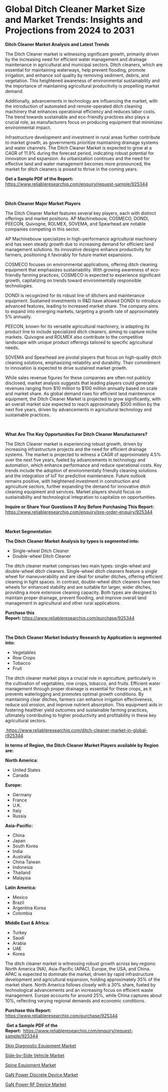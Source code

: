 <p><h1>Global Ditch Cleaner Market Size and Market Trends: Insights and Projections from 2024 to 2031</h1></p><p><strong>Ditch Cleaner Market Analysis and Latest Trends</strong></p>
<p><p>The Ditch Cleaner market is witnessing significant growth, primarily driven by the increasing need for efficient water management and drainage maintenance in agricultural and municipal sectors. Ditch cleaners, which are essential for maintaining waterways, help prevent flooding, promote irrigation, and enhance soil quality by removing sediment, debris, and vegetation. This heightened awareness of environmental sustainability and the importance of maintaining agricultural productivity is propelling market demand.</p><p>Additionally, advancements in technology are influencing the market, with the introduction of automated and remote-operated ditch cleaning machinery that enhances operational efficiency and reduces labor costs. The trend towards sustainable and eco-friendly practices also plays a crucial role, as manufacturers focus on producing equipment that minimizes environmental impact.</p><p>Infrastructure development and investment in rural areas further contribute to market growth, as governments prioritize maintaining drainage systems and water channels. The Ditch Cleaner Market is expected to grow at a CAGR of 11.9% during the forecast period, indicating robust potential for innovation and expansion. As urbanization continues and the need for effective land and water management becomes more pronounced, the market for ditch cleaners is poised to thrive in the coming years.</p></p>
<p><strong>Get a Sample PDF of the Report:&nbsp;</strong> <a href="https://www.reliableresearchiq.com/enquiry/request-sample/925344?utm_campaign=123&utm_medium=2&utm_source=Github&utm_content=ia&utm_term=02102024&utm_id=ditch-cleaner">https://www.reliableresearchiq.com/enquiry/request-sample/925344</a></p>
<p>&nbsp;</p>
<p><strong>Ditch Cleaner Major Market Players</strong></p>
<p><p>The Ditch Cleaner Market features several key players, each with distinct offerings and market positions. AP Machinebouw, COSMECO, DONDI, PEECON, Quivogne, ROLMEX, SOVEMA, and Spearhead are notable companies competing in this sector.</p><p>AP Machinebouw specializes in high-performance agricultural machinery and has seen steady growth due to increasing demand for efficient land management solutions. Its innovative designs enhance productivity for farmers, positioning it favorably for future market expansions.</p><p>COSMECO focuses on environmental applications, offering ditch cleaning equipment that emphasizes sustainability. With growing awareness of eco-friendly farming practices, COSMECO is expected to experience significant growth, capitalizing on trends toward environmentally responsible technologies.</p><p>DONDI is recognized for its robust line of ditchers and maintenance equipment. Sustained investments in R&D have allowed DONDI to introduce advanced features, leading to increased market share. The company aims to expand into emerging markets, targeting a growth rate of approximately 5% annually.</p><p>PEECON, known for its versatile agricultural machinery, is adapting its product line to include specialized ditch cleaners, aiming to capture niche markets. Quivogne and ROLMEX also contribute to the competitive landscape with unique product offerings tailored to specific agricultural needs.</p><p>SOVEMA and Spearhead are pivotal players that focus on high-quality ditch cleaning solutions, emphasizing reliability and durability. Their commitment to innovation is expected to drive sustained market growth.</p><p>While sales revenue figures for these companies are often not publicly disclosed, market analysis suggests that leading players could generate revenues ranging from $10 million to $100 million annually based on scale and market share. As global demand rises for efficient land maintenance equipment, the Ditch Cleaner Market is projected to grow significantly, with an overall market size expected to reach approximately $500 million by the next five years, driven by advancements in agricultural technology and sustainable practices.</p></p>
<p>&nbsp;</p>
<p><strong>What Are The Key Opportunities For Ditch Cleaner Manufacturers?</strong></p>
<p><p>The Ditch Cleaner market is experiencing robust growth, driven by increasing infrastructure projects and the need for efficient drainage systems. The market is projected to witness a CAGR of approximately 4.5% over the next five years, fueled by advancements in technology and automation, which enhance performance and reduce operational costs. Key trends include the adoption of environmentally friendly cleaning solutions and the integration of IoT for predictive maintenance. Future outlook remains positive, with heightened investment in construction and agriculture sectors, further expanding the demand for innovative ditch cleaning equipment and services. Market players should focus on sustainability and technological integration to capitalize on opportunities.</p></p>
<p><strong>Inquire or Share Your Questions If Any Before Purchasing This Report:</strong> <a href="https://www.reliableresearchiq.com/enquiry/pre-order-enquiry/925344?utm_campaign=123&utm_medium=2&utm_source=Github&utm_content=ia&utm_term=02102024&utm_id=ditch-cleaner">https://www.reliableresearchiq.com/enquiry/pre-order-enquiry/925344</a></p>
<p>&nbsp;</p>
<p><strong>Market Segmentation</strong></p>
<p><strong>The Ditch Cleaner Market Analysis by types is segmented into:</strong></p>
<p><ul><li>Single-wheel Ditch Cleaner</li><li>Double-wheel Ditch Cleaner</li></ul></p>
<p><p>The ditch cleaner market comprises two main types: single-wheel and double-wheel ditch cleaners. Single-wheel ditch cleaners feature a single wheel for maneuverability and are ideal for smaller ditches, offering efficient cleaning in tight spaces. In contrast, double-wheel ditch cleaners have two wheels for enhanced stability and are suitable for larger, wider ditches, providing a more extensive cleaning capacity. Both types are designed to maintain proper drainage, prevent flooding, and improve overall land management in agricultural and other rural applications.</p></p>
<p><strong>Purchase this Report:&nbsp;</strong><a href="https://www.reliableresearchiq.com/purchase/925344?utm_campaign=123&utm_medium=2&utm_source=Github&utm_content=ia&utm_term=02102024&utm_id=ditch-cleaner">https://www.reliableresearchiq.com/purchase/925344</a></p>
<p>&nbsp;</p>
<p><strong>The Ditch Cleaner Market Industry Research by Application is segmented into:</strong></p>
<p><ul><li>Vegetables</li><li>Row Crops</li><li>Tobacco</li><li>Fruit</li></ul></p>
<p><p>The ditch cleaner market plays a crucial role in agriculture, particularly in the cultivation of vegetables, row crops, tobacco, and fruits. Efficient water management through proper drainage is essential for these crops, as it prevents waterlogging and promotes optimal growth conditions. By maintaining clear ditches, farmers can enhance irrigation effectiveness, reduce soil erosion, and improve nutrient absorption. This equipment aids in fostering healthier yield outcomes and sustainable farming practices, ultimately contributing to higher productivity and profitability in these key agricultural sectors.</p></p>
<p><a href="https://www.reliableresearchiq.com/ditch-cleaner-market-in-global-r925344?utm_campaign=123&utm_medium=2&utm_source=Github&utm_content=ia&utm_term=02102024&utm_id=ditch-cleaner">&nbsp;https://www.reliableresearchiq.com/ditch-cleaner-market-in-global-r925344</a></p>
<p><strong>In terms of Region, the Ditch Cleaner Market Players available by Region are:</strong></p>
<p>
    <p> <strong> North America: </strong>
        <ul>
            <li>United States</li>
            <li>Canada</li>
        </ul>
        </p> 
    <p> <strong> Europe: </strong>
        <ul>
            <li>Germany</li>
            <li>France</li>
            <li>U.K.</li>
            <li>Italy</li>
            <li>Russia</li>
        </ul>
        </p> 
    <p> <strong> Asia-Pacific: </strong>
        <ul>
            <li>China</li>
            <li>Japan</li>
            <li>South Korea</li>
            <li>India</li>
            <li>Australia</li>
            <li>China Taiwan</li>
            <li>Indonesia</li>
            <li>Thailand</li>
            <li>Malaysia</li>
        </ul>
        </p> 
    <p> <strong> Latin America: </strong>
        <ul>
            <li>Mexico</li>
            <li>Brazil</li>
            <li>Argentina Korea</li>
            <li>Colombia</li>
        </ul>
        </p> 
    <p> <strong> Middle East & Africa: </strong>
        <ul>
            <li>Turkey</li>
            <li>Saudi</li>
            <li>Arabia</li>
            <li>UAE</li>
            <li>Korea</li>
        </ul>
    </p>
    </p>
<p><p>The ditch cleaner market is witnessing robust growth across key regions: North America (NA), Asia-Pacific (APAC), Europe, the USA, and China. APAC is expected to dominate the market, driven by rapid infrastructure development and agricultural expansion, holding approximately 35% of the market share. North America follows closely with a 30% share, fueled by technological advancements and an increasing focus on efficient waste management. Europe accounts for around 25%, while China captures about 10%, reflecting varying regional demands and economic conditions.</p></p>
<p><strong>Purchase this Report: </strong><a href="https://www.reliableresearchiq.com/purchase/925344?utm_campaign=123&utm_medium=2&utm_source=Github&utm_content=ia&utm_term=02102024&utm_id=ditch-cleaner">https://www.reliableresearchiq.com/purchase/925344</a></p>
<p>&nbsp;<strong>Get a Sample PDF of the Report:&nbsp;&nbsp;</strong><a href="https://www.reliableresearchiq.com/enquiry/request-sample/925344?utm_campaign=123&utm_medium=2&utm_source=Github&utm_content=ia&utm_term=02102024&utm_id=ditch-cleaner">https://www.reliableresearchiq.com/enquiry/request-sample/925344</a></p>
<p><strong></strong></p>
<p><p><a href="https://www.linkedin.com/pulse/skin-diagnostic-equipment-market-forecasts-trends-impact-0xcwe?utm_campaign=123&utm_medium=2&utm_source=Github&utm_content=ia&utm_term=02102024&utm_id=ditch-cleaner">Skin Diagnostic Equipment Market</a></p><p><a href="https://github.com/ArnisaLeka575/Market-Research-Report-List-1/blob/main/side-by-side-vehicle-market.md?utm_campaign=123&utm_medium=2&utm_source=Github&utm_content=ia&utm_term=02102024&utm_id=ditch-cleaner">Side-by-Side Vehicle Market</a></p><p><a href="https://www.linkedin.com/pulse/strategic-market-insights-global-spine-equipment-2024-3yzue?utm_campaign=123&utm_medium=2&utm_source=Github&utm_content=ia&utm_term=02102024&utm_id=ditch-cleaner">Spine Equipment Market</a></p><p><a href="https://issuu.com/reportprime-2/docs/gan-power-discrete-device-market-si_d561a656558d81?utm_campaign=123&utm_medium=2&utm_source=Github&utm_content=ia&utm_term=02102024&utm_id=ditch-cleaner">GaN Power Discrete Device Market</a></p><p><a href="https://issuu.com/reportprime-2/docs/gan-power-rf-device-market-size-203_68cd07a0537a20?utm_campaign=123&utm_medium=2&utm_source=Github&utm_content=ia&utm_term=02102024&utm_id=ditch-cleaner">GaN Power RF Device Market</a></p></p>